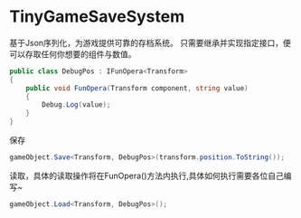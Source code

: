 # TinyGameSaveSystem
基于Json序列化，为游戏提供可靠的存档系统。
只需要继承并实现指定接口，便可以存取任何你想要的组件与数值。
```csharp
public class DebugPos : IFunOpera<Transform>
{
    public void FunOpera(Transform component, string value)
    {
        Debug.Log(value);
    }
}
```
保存
```csharp
gameObject.Save<Transform, DebugPos>(transform.position.ToString());
```
读取，具体的读取操作将在FunOpera()方法内执行,具体如何执行需要各位自己编写~
```csharp
gameObject.Load<Transform, DebugPos>();
```
